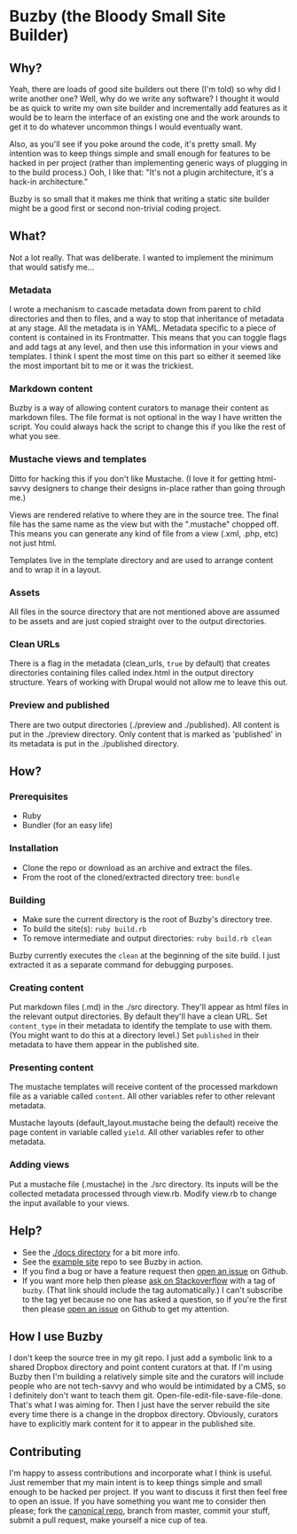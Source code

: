 # Buzby (the Bloody Small Site Builder)

## Why?

Yeah, there are loads of good site builders out there (I'm told) so why did I write another one? Well, why do we write any software? I thought it would be as quick to write my own site builder and incrementally add features as it would be to learn the interface of an existing one and the work arounds to get it to do whatever uncommon things I would eventually want.

Also, as you'll see if you poke around the code, it's pretty small. My intention was to keep things simple and small enough for features to be hacked in per project (rather than implementing generic ways of plugging in to the build process.) Ooh, I like that: "It's not a plugin architecture, it's a hack-in architecture."

Buzby is so small that it makes me think that writing a static site builder might be a good first or second non-trivial coding project.

## What?

Not a lot really. That was deliberate. I wanted to implement the minimum that would satisfy me...

### Metadata
I wrote a mechanism to cascade metadata down from parent to child directories and then to files, and a way to stop that inheritance of metadata at any stage. All the metadata is in YAML. Metadata specific to a piece of content is contained in its Frontmatter. This means that you can toggle flags and add tags at any level, and then use this information in your views and templates. I think I spent the most time on this part so either it seemed like the most important bit to me or it was the trickiest.

### Markdown content
Buzby is a way of allowing content curators to manage their content as markdown files. The file format is not optional in the way I have written the script.  You could always hack the script to change this if you like the rest of what you see.

### Mustache views and templates
Ditto for hacking this if you don't like Mustache. (I love it for getting html-savvy designers to change their designs in-place rather than going through me.)

Views are rendered relative to where they are in the source tree. The final file has the same name as the view but with the ".mustache" chopped off. This means you can generate any kind of file from a view (.xml, .php, etc) not just html.

Templates live in the template directory and are used to arrange content and to wrap it in a layout.

### Assets
All files in the source directory that are not mentioned above are assumed to be assets and are just copied straight over to the output directories.

### Clean URLs
There is a flag in the metadata (clean_urls, `true` by default) that creates directories containing files called index.html in the output directory structure. Years of working with Drupal would not allow me to leave this out.

### Preview and published
There are two output directories (./preview and ./published). All content is put in the ./preview directory. Only content that is marked as 'published' in its metadata is put in the ./published directory.

## How?

### Prerequisites
* Ruby
* Bundler (for an easy life)

### Installation

* Clone the repo or download as an archive and extract the files.
* From the root of the cloned/extracted directory tree: `bundle`

### Building

* Make sure the current directory is the root of Buzby's directory tree.
* To build the site(s): `ruby build.rb`
* To remove intermediate and output directories: `ruby build.rb clean`

Buzby currently executes the `clean` at the beginning of the site build. I just extracted it as a separate command for debugging purposes.

### Creating content

Put markdown files (.md) in the ./src directory. They'll appear as html files in the relevant output directories. By default they'll have a clean URL. Set `content_type` in their metadata to identify the template to use with them. (You might want to do this at a directory level.) Set `published` in their metadata to have them appear in the published site.

### Presenting content

The mustache templates will receive content of the processed markdown file as a variable called `content`. All other variables refer to other relevant metadata.

Mustache layouts (default_layout.mustache being the default) receive the page content in variable called `yield`. All other variables refer to other metadata.

### Adding views

Put a mustache file (.mustache) in the ./src directory. Its inputs will be the collected metadata processed through view.rb. Modify view.rb to change the input available to your views.

## Help?

* See the [./docs directory](https://github.com/crantok/buzby/tree/master/docs) for a bit more info.
* See the [example site](https://github.com/crantok/buzby-example) repo to see Buzby in action.
* If you find a bug or have a feature request then [open an issue](https://github.com/crantok/buzby/issues) on Github.
* If you want more help then please [ask on Stackoverflow](http://stackoverflow.com/questions/ask?tags=buzby) with a tag of `buzby`. (That link should include the tag automatically.) I can't subscribe to the tag yet because no one has asked a question, so if you're the first then please [open an issue](https://github.com/crantok/buzby/issues) on Github to get my attention.

## How I use Buzby

I don't keep the source tree in my git repo. I just add a symbolic link to a shared Dropbox directory and point content curators at that. If I'm using Buzby then I'm building a relatively simple site and the curators will include people who are not tech-savvy and who would be intimidated by a CMS, so I definitely don't want to teach them git. Open-file-edit-file-save-file-done. That's what I was aiming for. Then I just have the server rebuild the site every time there is a change in the dropbox directory. Obviously, curators have to explicitly mark content for it to appear in the published site.

## Contributing
I'm happy to assess contributions and incorporate what I think is useful. Just remember that my main intent is to keep things simple and small enough to be hacked per project. If you want to discuss it first then feel free to open an issue. If you have something you want me to consider then please; fork the [canonical repo](github.com/crantok/buzby), branch from master, commit your stuff, submit a pull request, make yourself a nice cup of tea.
